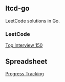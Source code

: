 ## ltcd-go

LeetCode solutions in Go.


### LeetCode

[Top Interview 150](https://leetcode.com/studyplan/top-interview-150/)

## Spreadsheet

[Progress Tracking](https://docs.google.com/spreadsheets/d/18OZ1SwBK0OG4Wl3-_FqsO487ZhylPrbwA9HGuq3OHYs/edit?usp=sharing)
